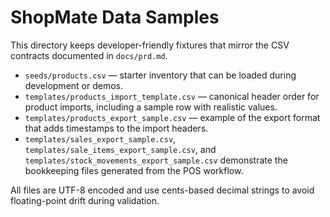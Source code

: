 # ShopMate Data Samples

This directory keeps developer-friendly fixtures that mirror the CSV contracts
documented in `docs/prd.md`.

- `seeds/products.csv` &mdash; starter inventory that can be loaded during
  development or demos.
- `templates/products_import_template.csv` &mdash; canonical header order for
  product imports, including a sample row with realistic values.
- `templates/products_export_sample.csv` &mdash; example of the export format
  that adds timestamps to the import headers.
- `templates/sales_export_sample.csv`, `templates/sale_items_export_sample.csv`,
  and `templates/stock_movements_export_sample.csv` demonstrate the bookkeeping
  files generated from the POS workflow.

All files are UTF-8 encoded and use cents-based decimal strings to avoid
floating-point drift during validation.
